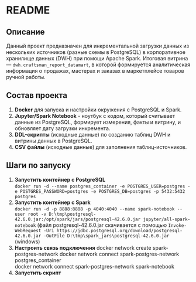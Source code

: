 # README

## Описание

Данный проект предназначен для инкрементальной загрузки данных из нескольких источников (разные схемы в PostgreSQL) в корпоративное хранилище данных (DWH) при помощи Apache Spark. Итоговая витрина — `dwh.craftsman_report_datamart`, в которой формируется аналитическая информация о продажах, мастерах и заказах в маркетплейсе товаров ручной работы.

## Состав проекта

1. **Docker** для запуска и настройки окружения с PostgreSQL и Spark.  
2. **Jupyter/Spark Notebook** - ноутбук с кодом, который считывает данные из PostgreSQL, формирует измерения, факты и витрину, и обновляет дату загрузки инкремента.  
3. **DDL-скрипты** (исходные данные) по созданию таблиц DWH и витрины данных в PostgreSQL.  
4. **CSV файлы** (исходные данные) для заполнения таблиц-источников.


## Шаги по запуску

1. **Запустить контейнер с PostgreSQL**  
  `docker run -d --name postgres_container -e POSTGRES_USER=postgres -e POSTGRES_PASSWORD=postgres -e POSTGRES_DB=postgres -p 5432:5432 postgres`
2. **Запустить контейнер с Spark**  
  `docker run -d -p 8888:8888 -p 4040:4040 --name spark-notebook --user root -v D:\tmp\postgresql-42.6.0.jar:/opt/spark/jars/postgresql-42.6.0.jar jupyter/all-spark-notebook`
  (файл postgresql-42.6.0.jar скачивается с помощью `Invoke-WebRequest -Uri https://jdbc.postgresql.org/download/postgresql-42.6.0.jar -OutFile D:\tmp\spark_jars\postgresql-42.6.0.jar` (windows)
3. **Настроить связь подключения**
  docker network create spark-postgres-network
  docker network connect spark-postgres-network postgres_container       
  docker network connect spark-postgres-network spark-notebook
4. **Запустить скрипт**

